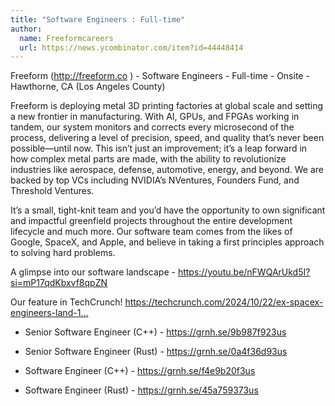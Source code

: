 ```yaml
---
title: "Software Engineers : Full-time"
author:
  name: Freeformcareers
  url: https://news.ycombinator.com/item?id=44448414
---
```

Freeform (<a href="http:&#x2F;&#x2F;freeform.co" rel="nofollow">http:&#x2F;&#x2F;freeform.co</a> ) - Software Engineers - Full-time - Onsite -Hawthorne, CA (Los Angeles County)

Freeform is deploying metal 3D printing factories at global scale and setting a new frontier in manufacturing. With AI, GPUs, and FPGAs working in tandem, our system monitors and corrects every microsecond of the process, delivering a level of precision, speed, and quality that’s never been possible—until now. This isn’t just an improvement; it’s a leap forward in how complex metal parts are made, with the ability to revolutionize industries like aerospace, defense, automotive, energy, and beyond. We are backed by top VCs including NVIDIA’s NVentures, Founders Fund, and Threshold Ventures.

It’s a small, tight-knit team and you’d have the opportunity to own significant and impactful greenfield projects throughout the entire development lifecycle and much more. Our software team comes from the likes of Google, SpaceX, and Apple, and believe in taking a first principles approach to solving hard problems.

A glimpse into our software landscape - <a href="https:&#x2F;&#x2F;youtu.be&#x2F;nFWQArUkd5I?si=mP17qdKbxvf8qpZN" rel="nofollow">https:&#x2F;&#x2F;youtu.be&#x2F;nFWQArUkd5I?si=mP17qdKbxvf8qpZN</a>

Our feature in TechCrunch! <a href="https:&#x2F;&#x2F;techcrunch.com&#x2F;2024&#x2F;10&#x2F;22&#x2F;ex-spacex-engineers-land-14m-to-scale-new-method-for-3d-printing-metal&#x2F;" rel="nofollow">https:&#x2F;&#x2F;techcrunch.com&#x2F;2024&#x2F;10&#x2F;22&#x2F;ex-spacex-engineers-land-1...</a>

+ Senior Software Engineer (C++) - <a href="https:&#x2F;&#x2F;grnh.se&#x2F;9b987f923us" rel="nofollow">https:&#x2F;&#x2F;grnh.se&#x2F;9b987f923us</a>

+ Senior Software Engineer (Rust) - <a href="https:&#x2F;&#x2F;grnh.se&#x2F;0a4f36d93us" rel="nofollow">https:&#x2F;&#x2F;grnh.se&#x2F;0a4f36d93us</a>

+ Software Engineer (C++) - <a href="https:&#x2F;&#x2F;grnh.se&#x2F;f4e9b20f3us" rel="nofollow">https:&#x2F;&#x2F;grnh.se&#x2F;f4e9b20f3us</a>

+ Software Engineer (Rust) - <a href="https:&#x2F;&#x2F;grnh.se&#x2F;45a759373us" rel="nofollow">https:&#x2F;&#x2F;grnh.se&#x2F;45a759373us</a>
<JobApplication />
